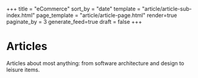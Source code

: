 +++
title = "eCommerce"
sort_by = "date"
template = "article/article-sub-index.html"
page_template = "article/article-page.html"
render=true
paginate_by = 3
generate_feed=true
draft = false
+++

# Articles
Articles about most anything: from software architecture and design to leisure items.  
